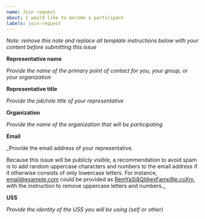 ```yaml
---
name: Join request
about: I would like to become a participant
labels: join-request
---
```


*Note: remove this note and replace all template instructions below with your content before submitting this issue*

**Representative name**

_Provide the name of the primary point of contact for you, your group, or your organization_

**Representative title**

_Provide the job/role title of your representative_

**Organization**

_Provide the name of the organization that will be participating_

**Email**

_Provide the email address of your representative.

Because this issue will be publicly visible, a recommendation to avoid spam is to add random uppercase characters and numbers to the email address if it otherwise consists of only lowercase letters.  For instance, email@example.com could be provided as RemYaSi8Ql@exFamp9le.coXm, with the instruction to remove uppercase letters and numbers._

**USS**

_Provide the identity of the USS you will be using (self or other)_
